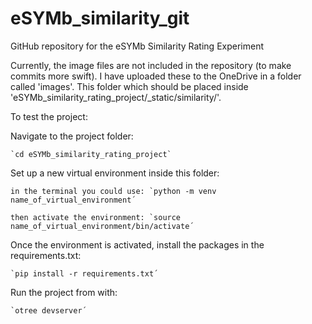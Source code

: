 # eSYMb_similarity_git
 GitHub repository for the eSYMb Similarity Rating Experiment

Currently, the image files are not included in the repository (to make commits more swift). I have uploaded these to the OneDrive in a folder called 'images'. This folder which should be placed inside 'eSYMb_similarity_rating_project/_static/similarity/'.

To test the project: 

Navigate to the project folder:

    `cd eSYMb_similarity_rating_project`

Set up a new virtual environment inside this folder:

    in the terminal you could use: `python -m venv name_of_virtual_environment´

    then activate the environment: `source name_of_virtual_environment/bin/activate´

Once the environment is activated, install the packages in the requirements.txt:

    `pip install -r requirements.txt´

Run the project from with:

    `otree devserver´